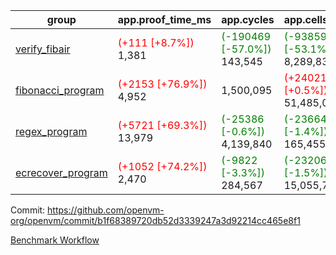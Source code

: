 | group | app.proof_time_ms | app.cycles | app.cells_used | leaf.proof_time_ms | leaf.cycles | leaf.cells_used |
| -- | -- | -- | -- | -- | -- | -- |
| [verify_fibair](https://github.com/openvm-org/openvm/blob/benchmark-results/benchmarks-pr/1463/verify_fibair-b1f68389720db52d3339247a3d92214cc465e8f1.md) |<span style='color: red'>(+111 [+8.7%])</span> 1,381 | <span style='color: green'>(-190469 [-57.0%])</span> 143,545 | <span style='color: green'>(-9385930 [-53.1%])</span> 8,289,832 |- | - | - |
| [fibonacci_program](https://github.com/openvm-org/openvm/blob/benchmark-results/benchmarks-pr/1463/fibonacci-b1f68389720db52d3339247a3d92214cc465e8f1.md) |<span style='color: red'>(+2153 [+76.9%])</span> 4,952 |  1,500,095 | <span style='color: red'>(+240217 [+0.5%])</span> 51,485,080 |- | - | - |
| [regex_program](https://github.com/openvm-org/openvm/blob/benchmark-results/benchmarks-pr/1463/regex-b1f68389720db52d3339247a3d92214cc465e8f1.md) |<span style='color: red'>(+5721 [+69.3%])</span> 13,979 | <span style='color: green'>(-25386 [-0.6%])</span> 4,139,840 | <span style='color: green'>(-2366499 [-1.4%])</span> 165,455,373 |- | - | - |
| [ecrecover_program](https://github.com/openvm-org/openvm/blob/benchmark-results/benchmarks-pr/1463/ecrecover-b1f68389720db52d3339247a3d92214cc465e8f1.md) |<span style='color: red'>(+1052 [+74.2%])</span> 2,470 | <span style='color: green'>(-9822 [-3.3%])</span> 284,567 | <span style='color: green'>(-232063 [-1.5%])</span> 15,055,723 |- | - | - |


Commit: https://github.com/openvm-org/openvm/commit/b1f68389720db52d3339247a3d92214cc465e8f1

[Benchmark Workflow](https://github.com/openvm-org/openvm/actions/runs/14133198015)
